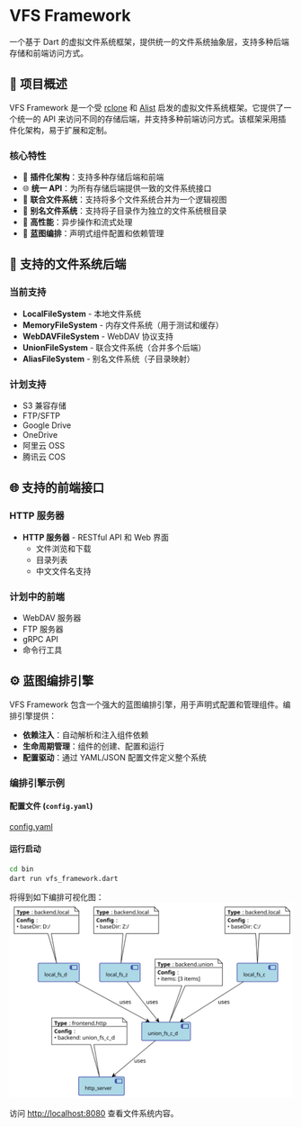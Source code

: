 # VFS Framework

一个基于 Dart 的虚拟文件系统框架，提供统一的文件系统抽象层，支持多种后端存储和前端访问方式。

## 🌟 项目概述

VFS Framework 是一个受 [rclone](https://rclone.org/) 和 [Alist](https://alist.nn.ci/) 启发的虚拟文件系统框架。它提供了一个统一的 API 来访问不同的存储后端，并支持多种前端访问方式。该框架采用插件化架构，易于扩展和定制。

### 核心特性

- 🔌 **插件化架构**：支持多种存储后端和前端
- 🌐 **统一 API**：为所有存储后端提供一致的文件系统接口
- 🔀 **联合文件系统**：支持将多个文件系统合并为一个逻辑视图
- 🎯 **别名文件系统**：支持将子目录作为独立的文件系统根目录
- 🚀 **高性能**：异步操作和流式处理
- 🔧 **蓝图编排**：声明式组件配置和依赖管理

## 📁 支持的文件系统后端

### 当前支持

- **LocalFileSystem** - 本地文件系统
- **MemoryFileSystem** - 内存文件系统（用于测试和缓存）
- **WebDAVFileSystem** - WebDAV 协议支持
- **UnionFileSystem** - 联合文件系统（合并多个后端）
- **AliasFileSystem** - 别名文件系统（子目录映射）

### 计划支持

- S3 兼容存储
- FTP/SFTP
- Google Drive
- OneDrive
- 阿里云 OSS
- 腾讯云 COS

## 🌐 支持的前端接口

### HTTP 服务器

- **HTTP 服务器** - RESTful API 和 Web 界面
  - 文件浏览和下载
  - 目录列表
  - 中文文件名支持

### 计划中的前端

- WebDAV 服务器
- FTP 服务器
- gRPC API
- 命令行工具

## ⚙️ 蓝图编排引擎

VFS Framework 包含一个强大的蓝图编排引擎，用于声明式配置和管理组件。编排引擎提供：

- **依赖注入**：自动解析和注入组件依赖
- **生命周期管理**：组件的创建、配置和运行
- **配置驱动**：通过 YAML/JSON 配置文件定义整个系统

### 编排引擎示例

#### 配置文件 (`config.yaml`)

[config.yaml](bin/config.yaml)

#### 运行启动

```bash
cd bin
dart run vfs_framework.dart
```

将得到如下编排可视化图：
![编排可视化图](bin/component_diagram.svg)

访问 [http://localhost:8080](http://localhost:8080) 查看文件系统内容。

